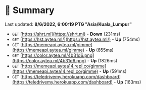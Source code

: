 # 📖 Summary
Last updated: **8/6/2022, 6:00:19 PTG "Asia/Kuala_Lumpur"**

- `GET` [https://shrt.ml](https://shrt.ml) - **Down** (231ms)
- `GET` [https://hst.aytea.ml/](https://hst.aytea.ml/) - **Up** (754ms)
- `GET` [https://memeapi.aytea.ml/gimme](https://memeapi.aytea.ml/gimme) - **Up** (655ms)
- `GET` [https://color.aytea.ml/4b31d6.png](https://color.aytea.ml/4b31d6.png) - **Up** (1826ms)
- `GET` [https://memeapi.aytea14.repl.co/gimme](https://memeapi.aytea14.repl.co/gimme) - **Up** (591ms)
- `GET` [https://teledrivemy.herokuapp.com/dashboard](https://teledrivemy.herokuapp.com/dashboard) - **Up** (163ms)
